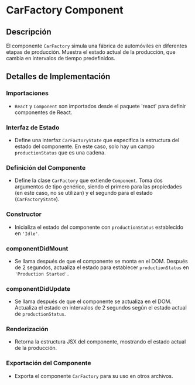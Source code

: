 # CarFactory Component

## Descripción
El componente `CarFactory` simula una fábrica de automóviles en diferentes etapas de producción. Muestra el estado actual de la producción, que cambia en intervalos de tiempo predefinidos.

## Detalles de Implementación

### Importaciones
- `React` y `Component` son importados desde el paquete 'react' para definir componentes de React.

### Interfaz de Estado
- Define una interfaz `CarFactoryState` que especifica la estructura del estado del componente. En este caso, solo hay un campo `productionStatus` que es una cadena.

### Definición del Componente
- Define la clase `CarFactory` que extiende `Component`. Toma dos argumentos de tipo genérico, siendo el primero para las propiedades (en este caso, no se utilizan) y el segundo para el estado (`CarFactoryState`).

### Constructor
- Inicializa el estado del componente con `productionStatus` establecido en `'Idle'`.

### componentDidMount
- Se llama después de que el componente se monta en el DOM. Después de 2 segundos, actualiza el estado para establecer `productionStatus` en `'Production Started'`.

### componentDidUpdate
- Se llama después de que el componente se actualiza en el DOM. Actualiza el estado en intervalos de 2 segundos según el estado actual de `productionStatus`.

### Renderización
- Retorna la estructura JSX del componente, mostrando el estado actual de la producción.

### Exportación del Componente
- Exporta el componente `CarFactory` para su uso en otros archivos.
